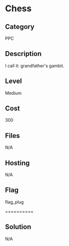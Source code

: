 # Chess

## Category
PPC

## Description
I call it: grandfather's gambit.

## Level
Medium

## Cost
300

## Files
N/A

## Hosting
N/A

## Flag
flag_plug

==========

## Solution
N/A
